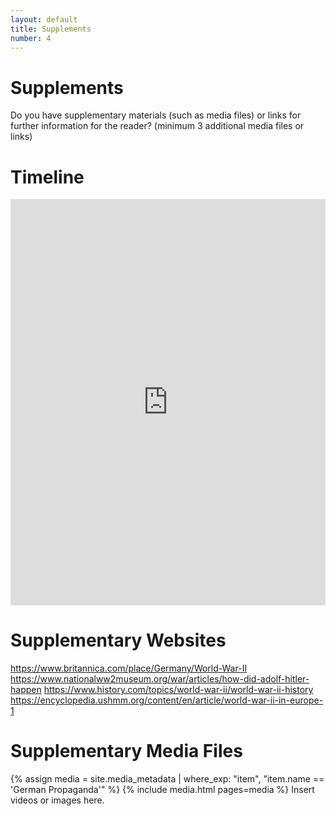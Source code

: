 ```yaml
---
layout: default
title: Supplements
number: 4
---
```


# Supplements

Do you have supplementary materials (such as media files) or links for further information for the reader? (minimum 3 additional media files or links)

# Timeline

<iframe src='https://cdn.knightlab.com/libs/timeline3/latest/embed/index.html?source=1KV2ZkC5afvL5YQ8R8ZY46kVCT93boiaYwolvdMLwk3c&font=Default&lang=en&initial_zoom=2&height=650' width='100%' height='650' webkitallowfullscreen mozallowfullscreen allowfullscreen frameborder='0'></iframe>

# Supplementary Websites

https://www.britannica.com/place/Germany/World-War-II
https://www.nationalww2museum.org/war/articles/how-did-adolf-hitler-happen
https://www.history.com/topics/world-war-ii/world-war-ii-history
https://encyclopedia.ushmm.org/content/en/article/world-war-ii-in-europe-1

# Supplementary Media Files
{% assign media = site.media_metadata | where_exp: "item", "item.name == 'German Propaganda'" %} {% include media.html pages=media %}
Insert videos or images here.
